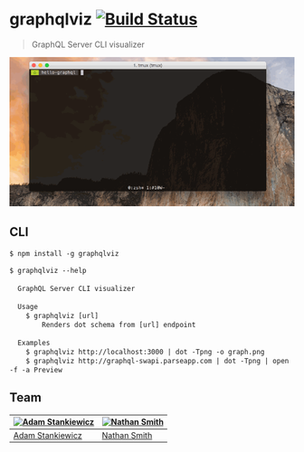 # graphqlviz [![Build Status](https://travis-ci.org/sheerun/graphqlviz.svg?branch=master)](https://travis-ci.org/sheerun/graphqlviz)

> GraphQL Server CLI visualizer

![](demo.gif)

## CLI

```
$ npm install -g graphqlviz
```

```
$ graphqlviz --help

  GraphQL Server CLI visualizer

  Usage
    $ graphqlviz [url]
        Renders dot schema from [url] endpoint

  Examples
    $ graphqlviz http://localhost:3000 | dot -Tpng -o graph.png
    $ graphqlviz http://graphql-swapi.parseapp.com | dot -Tpng | open -f -a Preview

```

## Team

[![Adam Stankiewicz](https://avatars3.githubusercontent.com/u/292365?s=130)](https://sheerun.net) | [![Nathan Smith](https://avatars1.githubusercontent.com/u/1530197?s=130)](https://github.com/NathanRSmith)
---|---
[Adam Stankiewicz](https://sheerun.net) | [Nathan Smith](https://github.com/NathanRSmith)
